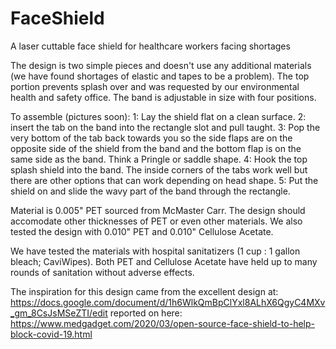 # FaceShield
A laser cuttable face shield for healthcare workers facing shortages

The design is two simple pieces and doesn't use any additional materials (we have found shortages of elastic and tapes to be a problem). The top portion prevents splash over and was requested by our environmental health and safety office. The band is adjustable in size with four positions. 

To assemble (pictures soon):
1: Lay the shield flat on a clean surface.
2: insert the tab on the band into the rectangle slot and pull taught.
3: Pop the very bottom of the tab back towards you so the side flaps are on the opposite side of the shield from the band and the bottom flap is on the same side as the band. Think a Pringle or saddle shape.
4: Hook the top splash shield into the band. The inside corners of the tabs work well but there are other options that can work depending on head shape. 
5: Put the shield on and slide the wavy part of the band through the rectangle. 


Material is 0.005" PET sourced from McMaster Carr. The design should accomodate other thicknesses of PET or even other materials. We also tested the design with 0.010" PET and 0.010" Cellulose Acetate. 

We have tested the materials with hospital sanitatizers (1 cup : 1 gallon bleach; CaviWipes). Both PET and Cellulose Acetate have held up to many rounds of sanitation without adverse effects. 

The inspiration for this design came from the excellent design at: https://docs.google.com/document/d/1h6WlkQmBpClYxl8ALhX6QgyC4MXv_gm_8CsJsMSeZTI/edit reported on here: https://www.medgadget.com/2020/03/open-source-face-shield-to-help-block-covid-19.html

